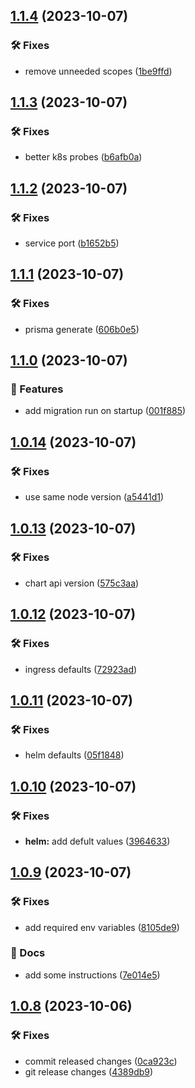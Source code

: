 ## [1.1.4](https://github.com/SkeLLLa/mr-poke/compare/v1.1.3...v1.1.4) (2023-10-07)


### 🛠 Fixes

* remove unneeded scopes ([1be9ffd](https://github.com/SkeLLLa/mr-poke/commit/1be9ffdff1a6e3c0cc4d9116810adeb711571747))

## [1.1.3](https://github.com/SkeLLLa/mr-poke/compare/v1.1.2...v1.1.3) (2023-10-07)


### 🛠 Fixes

* better k8s probes ([b6afb0a](https://github.com/SkeLLLa/mr-poke/commit/b6afb0a3520c0ef642de48257b91421a938f4822))

## [1.1.2](https://github.com/SkeLLLa/mr-poke/compare/v1.1.1...v1.1.2) (2023-10-07)


### 🛠 Fixes

* service port ([b1652b5](https://github.com/SkeLLLa/mr-poke/commit/b1652b5b4dd2de6e872afb3c822dbe0941394bb2))

## [1.1.1](https://github.com/SkeLLLa/mr-poke/compare/v1.1.0...v1.1.1) (2023-10-07)


### 🛠 Fixes

* prisma generate ([606b0e5](https://github.com/SkeLLLa/mr-poke/commit/606b0e5ff7ff547e05c3f66fea18f0170a8d7634))

## [1.1.0](https://github.com/SkeLLLa/mr-poke/compare/v1.0.14...v1.1.0) (2023-10-07)


### 🚀 Features

* add migration run on startup ([001f885](https://github.com/SkeLLLa/mr-poke/commit/001f8852021c69cd442d3646709c8755dd7bd232))

## [1.0.14](https://github.com/SkeLLLa/mr-poke/compare/v1.0.13...v1.0.14) (2023-10-07)


### 🛠 Fixes

* use same node version ([a5441d1](https://github.com/SkeLLLa/mr-poke/commit/a5441d1a9f96895e15eab3c28245b17716632a11))

## [1.0.13](https://github.com/SkeLLLa/mr-poke/compare/v1.0.12...v1.0.13) (2023-10-07)


### 🛠 Fixes

* chart api version ([575c3aa](https://github.com/SkeLLLa/mr-poke/commit/575c3aac35a2e4bc328008e8f7932d16e357b175))

## [1.0.12](https://github.com/SkeLLLa/mr-poke/compare/v1.0.11...v1.0.12) (2023-10-07)


### 🛠 Fixes

* ingress defaults ([72923ad](https://github.com/SkeLLLa/mr-poke/commit/72923ad965a48fa4dbdb65484aa995728534be4d))

## [1.0.11](https://github.com/SkeLLLa/mr-poke/compare/v1.0.10...v1.0.11) (2023-10-07)


### 🛠 Fixes

* helm defaults ([05f1848](https://github.com/SkeLLLa/mr-poke/commit/05f1848a195e1482707b620b021d48838d22f736))

## [1.0.10](https://github.com/SkeLLLa/mr-poke/compare/v1.0.9...v1.0.10) (2023-10-07)


### 🛠 Fixes

* **helm:** add defult values ([3964633](https://github.com/SkeLLLa/mr-poke/commit/39646338ad5f8b18f823a9c3c5c552ab0c887307))

## [1.0.9](https://github.com/SkeLLLa/mr-poke/compare/v1.0.8...v1.0.9) (2023-10-07)


### 🛠 Fixes

* add required env variables ([8105de9](https://github.com/SkeLLLa/mr-poke/commit/8105de91dd49ed6304066dba492768f4b3357530))


### 📔 Docs

* add some instructions ([7e014e5](https://github.com/SkeLLLa/mr-poke/commit/7e014e5064174d553be6bbc2667994d421fad788))

## [1.0.8](https://github.com/SkeLLLa/mr-poke/compare/v1.0.7...v1.0.8) (2023-10-06)


### 🛠 Fixes

* commit released changes ([0ca923c](https://github.com/SkeLLLa/mr-poke/commit/0ca923c63896b7c2efc5d1473b505bd21833e914))
* git release changes ([4389db9](https://github.com/SkeLLLa/mr-poke/commit/4389db984b778fc953befb97f65905d1218db6d5))
